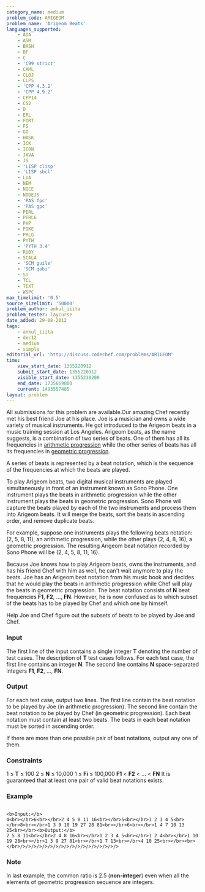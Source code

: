 ```yaml
---
category_name: medium
problem_code: ARIGEOM
problem_name: 'Arigeom Beats'
languages_supported:
    - ADA
    - ASM
    - BASH
    - BF
    - C
    - 'C99 strict'
    - CAML
    - CLOJ
    - CLPS
    - 'CPP 4.3.2'
    - 'CPP 4.9.2'
    - CPP14
    - CS2
    - D
    - ERL
    - FORT
    - FS
    - GO
    - HASK
    - ICK
    - ICON
    - JAVA
    - JS
    - 'LISP clisp'
    - 'LISP sbcl'
    - LUA
    - NEM
    - NICE
    - NODEJS
    - 'PAS fpc'
    - 'PAS gpc'
    - PERL
    - PERL6
    - PHP
    - PIKE
    - PRLG
    - PYTH
    - 'PYTH 3.4'
    - RUBY
    - SCALA
    - 'SCM guile'
    - 'SCM qobi'
    - ST
    - TCL
    - TEXT
    - WSPC
max_timelimit: '0.5'
source_sizelimit: '50000'
problem_author: ankul_iiita
problem_tester: laycurse
date_added: 29-08-2012
tags:
    - ankul_iiita
    - dec12
    - medium
    - simple
editorial_url: 'http://discuss.codechef.com/problems/ARIGEOM'
time:
    view_start_date: 1355220912
    submit_start_date: 1355220912
    visible_start_date: 1355218200
    end_date: 1735669800
    current: 1493557485
layout: problem
---
```

All submissions for this problem are available.Our amazing Chef recently met his best friend Joe at his place. Joe is a musician and owns a wide variety of musical instruments. He got introduced to the Arigeom beats in a music training session at Los Angeles. Arigeom beats, as the name suggests, is a combination of two series of beats. One of them has all its frequencies in [arithmetic progression](http://en.wikipedia.org/wiki/Arithmetic_progression) while the other series of beats has all its frequencies in [geometric progression](http://en.wikipedia.org/wiki/Geometric_progression).

A series of beats is represented by a beat notation, which is the sequence of the frequencies at which the beats are played.

To play Arigeom beats, two digital musical instruments are played simultaneously in front of an instrument known as Sono Phone. One instrument plays the beats in arithmetic progression while the other instrument plays the beats in geometric progression. Sono Phone will capture the beats played by each of the two instruments and process them into Arigeom beats. It will merge the beats, sort the beats in ascending order, and remove duplicate beats.

For example, suppose one instruments plays the following beats notation: (2, 5, 8, 11), an arithmetic progression, while the other plays (2, 4, 8, 16), a geometric progression. The resulting Arigeom beat notation recorded by Sono Phone will be (2, 4, 5, 8, 11, 16).

Because Joe knows how to play Arigeom beats, owns the instruments, and has his friend Chef with him as well, he can't wait anymore to play the beats. Joe has an Arigeom beat notation from his music book and decides that he would play the beats in arithmetic progression while Chef will play the beats in geometric progression. The beat notation consists of **N** beat frequencies **F1**, **F2**, ..., **FN**. However, he is now confused as to which subset of the beats has to be played by Chef and which one by himself.

Help Joe and Chef figure out the subsets of beats to be played by Joe and Chef.

### Input

The first line of the input contains a single integer **T** denoting the number of test cases. The description of **T** test cases follows. For each test case, the first line contains an integer **N**. The second line contains **N** space-separated integers **F1**, **F2**, ..., **FN**.

### Output

For each test case, output two lines. The first line contain the beat notation to be played by Joe (in arithmetic progression). The second line contain the beat notation to be played by Chef (in geometric progression). Each beat notation must contain at least two beats. The beats in each beat notation must be sorted in ascending order.

If there are more than one possible pair of beat notations, output any one of them.

### Constraints

1 ≤ **T** ≤ 100
 2 ≤ **N** ≤ 10,000
 1 ≤ **Fi** ≤ 100,000
**F1** < **F2** < ... < **FN**
It is guaranteed that at least one pair of valid beat notations exists.

### Example

```

<b>Input:</b>
4<br></br>6<br></br>2 4 5 8 11 16<br></br>5<br></br>1 2 3 4 5<br></br>8<br></br>1 3 9 10 19 27 28 81<br></br>6<br></br>1 4 7 10 13 25<br></br><b>Output:</b>
2 5 8 11<br></br>2 4 8 16<br></br>1 2 3 4 5<br></br>1 2 4<br></br>1 10 19 28<br></br>1 3 9 27 81<br></br>1 7 13<br></br>4 10 25<br></br><br></br>/>/>/>/>/>/>/>/>/>/>/>/>/>/>/>/>/>/>
```
### Note

In last example, the common ratio is 2.5 (**non-integer**) even when all the elements of geometric progression sequence are integers.
